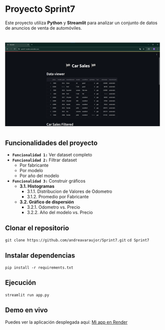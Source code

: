 # Proyecto Sprint7

Este proyecto utiliza **Python** y **Streamlit** para analizar un conjunto de datos de anuncios de venta de automóviles.
#
![Imagen](images/Demo1_sprint7.png)

#
## Funcionalidades del proyecto
- **`Funcionalidad 1:`** Ver dataset completo
- **`Funcionalidad 2:`** Filtrar dataset
    - Por fabricante
    - Por modelo
    - Por año del modelo
- **`Funcionalidad 3:`** Construir gráficos
    - **3.1. Histogramas**
        - 3.1.1. Distribucion de Valores de Odometro
        - 3.1.2. Promedio por Fabricante
    - **3.2. Gráfico de dispersión**
        - 3.2.1. Odometro vs. Precio
        - 3.2.2. Año del modelo vs. Precio

## Clonar el repositorio
`git clone https://github.com/andreavaraujor/Sprint7.git`
`cd Sprint7`

## Instalar dependencias
`pip install -r requirements.txt`

## Ejecución 
`streamlit run app.py`

## Demo en vivo
Puedes ver la aplicación desplegada aquí: [Mi app en Render](https://sprint7-render.onrender.com/)